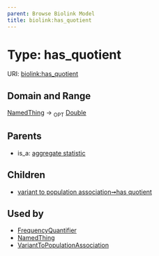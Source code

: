 ```yaml
---
parent: Browse Biolink Model
title: biolink:has_quotient
---
```


# Type: has_quotient




URI: [biolink:has_quotient](https://w3id.org/biolink/vocab/has_quotient)



## Domain and Range

[NamedThing](NamedThing.md) ->  <sub>OPT</sub> [Double](types/Double.md)

## Parents

 *  is_a: [aggregate statistic](aggregate_statistic.md)

## Children

 *  [variant to population association➞has quotient](variant_to_population_association_has_quotient.md)

## Used by

 * [FrequencyQuantifier](FrequencyQuantifier.md)
 * [NamedThing](NamedThing.md)
 * [VariantToPopulationAssociation](VariantToPopulationAssociation.md)
